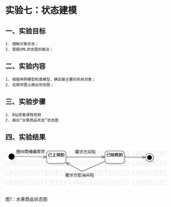 # 实验七：状态建模

## 一、实验目标
	1. 理解对象状态；
	2. 掌握UML状态图的画法；

## 二、实验内容
	1. 根据用例模型和类模型，确定最主要的系统对象；
	2. 在顺序图上画出状态图；

## 三、实验步骤
	1. B站观看课程视频
	2. 画出“水果商品状态”状态图

## 四、实验结果
![状态图1](./lab7_StatechartDiagram.jpg) 

图1：水果商品状态图






